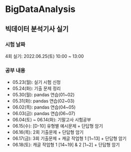 # BigDataAnalysis

<h2>빅데이터 분석기사 실기</h2>

### 시험 날짜
<p> 4회 실기: 2022.06.25(토) 10:00 ~ 13:00</p>

<h3>공부 내용</h3>
<ul>
    <li>05.23(월): 실기 시험 신청</li>
    <li>05.24(화): 기출 문제 정리</li>
    <li>05.30(월): pandas 연습(01~02)</li>
    <li>05.31(화): pandas 연습(02~03)</li>
    <li>06.02(목): pandas 연습(04~05)</li>
    <li>06.03(금): pandas 연습(06~07)</li>
    <li>06.04(토) ~ 06.14(화): 기말고사 시험공부</li>
    <li>06.15(수): [D-10] 유형별 예시문제 + 단답형 암기</li>
    <li>06.16(목): 2회 기출문제 + 단답형 암기</li>
    <li>06.17(금): 3회 기출문제 + 캐글 작업형 1 [1~13] + 단답형 암기</li>
    <li>06.18(토): 캐글 작업형 1 [14~19] & 2 [1~2] + 단답형 암기</li>
    <!-- <li>06.19(일): 캐글 작업형 1 [20~24] & 2 [3~5] + 단답형 암기</li> -->
    <!-- <li>06.20(월): [D-5] 모의고사 1회 + 데마 1유형[6개] & 2유형 [분류 3개, 회귀 2개] + 단답형 암기</li> -->
    <!-- <li>06.21(화): 모의고사 2회 + 데마 1유형[6개] & 2유형 [분류 3개, 회귀 2개] + 단답형 암기</li> -->
    <!-- <li>06.22(수): 모의고사 3회 + 데마 1유형[7개] & 2유형 [분류 3개, 회귀 2개] + 단답형 암기</li> -->
    <!-- <li>06.23(목): 모의고사 4회 + 데마 1유형[7개] & 2유형 [분류 2개, 회귀 1개]+ 단답형 암기</li> -->
    <!-- <li>06.24(금): [D-1] 2,3회 기출문제 복습 + 모의고사 1~4회 복습 + 단답형 암기</li> -->
</ul>

